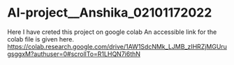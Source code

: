 # AI-project__Anshika_02101172022
Here I have creted this project on google colab An accessible link for the colab file is given here.
https://colab.research.google.com/drive/1AW1SdcNMk_LJMB_zIHRZjMGUrugsggxM?authuser=0#scrollTo=R1LHQN7i6thN
